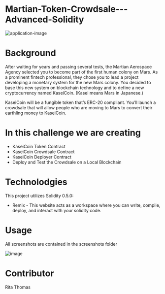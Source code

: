 # Martian-Token-Crowdsale---Advanced-Solidity

![application-image](https://user-images.githubusercontent.com/108632632/213093771-80aac19c-64a1-420a-b1e4-1e48f44abe1e.png)

# Background

After waiting for years and passing several tests, the Martian Aerospace Agency selected you to become part of the first human colony on Mars. As a prominent fintech professional, they chose you to lead a project developing a monetary system for the new Mars colony. You decided to base this new system on blockchain technology and to define a new cryptocurrency named KaseiCoin. (Kasei means Mars in Japanese.)

KaseiCoin will be a fungible token that’s ERC-20 compliant. You’ll launch a crowdsale that will allow people who are moving to Mars to convert their earthling money to KaseiCoin.

# In this challenge we are creating

- KaseiCoin Token Contract
- KaseiCoin Crowdsale Contract
- KaseiCoin Deployer Contract
- Deploy and Test the Crowdsale on a Local Blockchain

# Technolodgies 

This project utilizes Solidity 0.5.0:
- Remix - This website acts as a workspace where you can write, compile, deploy, and interact with your solidity code.

# Usage

All screenshots are contained in the screenshots folder

![image](https://user-images.githubusercontent.com/108632632/213097811-0af301b6-907b-4ae3-8196-f058b04c768b.png)


# Contributor

Rita Thomas

